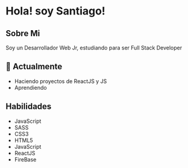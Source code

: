 
# Hola! soy Santiago!

## Sobre Mi

Soy un Desarrollador Web Jr, estudiando para ser Full Stack Developer

## 🌱 Actualmente 

- Haciendo proyectos de ReactJS y JS
- Aprendiendo

## Habilidades 

- JavaScript
- SASS
- CSS3
- HTML5
- JavaScript
- ReactJS
- FireBase

